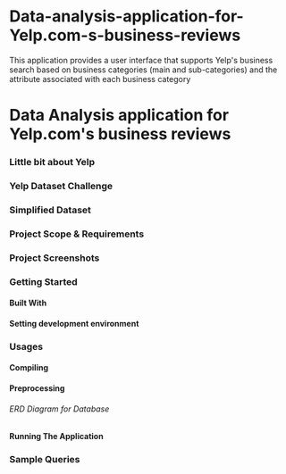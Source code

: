 # Data-analysis-application-for-Yelp.com-s-business-reviews
This application provides a user interface that supports Yelp's business search based on business categories (main and sub-categories) and the attribute associated with each business category

# Data Analysis application for Yelp.com's business reviews

### Little bit about Yelp

### Yelp Dataset Challenge

### Simplified Dataset


### Project Scope & Requirements
### Project Screenshots
### Getting Started
#### Built With
#### Setting development environment
### Usages
#### Compiling
#### Preprocessing
###### ERD Diagram for Database
#### Running The Application

### Sample Queries

